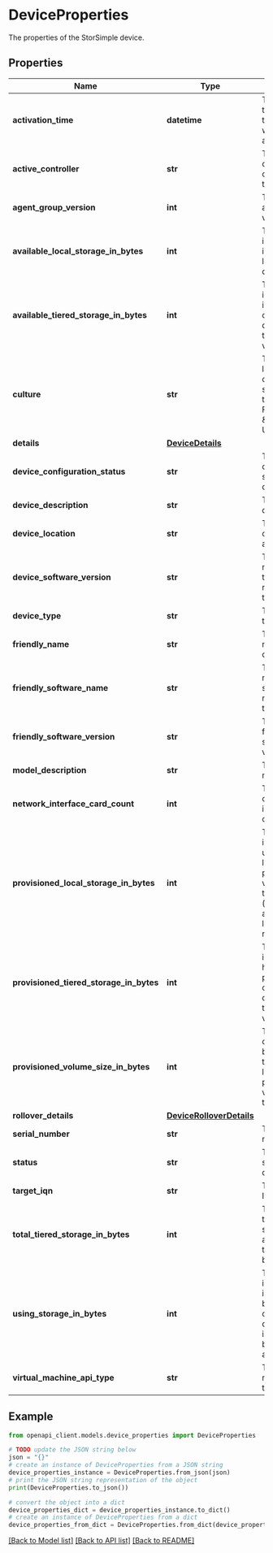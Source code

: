 # DeviceProperties

The properties of the StorSimple device.

## Properties

Name | Type | Description | Notes
------------ | ------------- | ------------- | -------------
**activation_time** | **datetime** | The UTC time at which the device was activated | 
**active_controller** | **str** | The identifier of the active controller of the device. | 
**agent_group_version** | **int** | The device agent group version. | [optional] 
**available_local_storage_in_bytes** | **int** | The storage in bytes that is available locally on the device. | [optional] 
**available_tiered_storage_in_bytes** | **int** | The storage in bytes that is available on the device for tiered volumes. | [optional] 
**culture** | **str** | The language culture setting on the device. For eg: \&quot;en-US\&quot; | 
**details** | [**DeviceDetails**](DeviceDetails.md) |  | [optional] 
**device_configuration_status** | **str** | The current configuration status of the device. | 
**device_description** | **str** | The device description. | 
**device_location** | **str** | The location of the virtual appliance. | [optional] 
**device_software_version** | **str** | The version number of the software running on the device. | 
**device_type** | **str** | The type of the device. | 
**friendly_name** | **str** | The friendly name of the device. | 
**friendly_software_name** | **str** | The friendly name of the software running on the device. | [optional] 
**friendly_software_version** | **str** | The device friendly software version. | 
**model_description** | **str** | The device model. | 
**network_interface_card_count** | **int** | The number of network interface cards | [optional] 
**provisioned_local_storage_in_bytes** | **int** | The storage in bytes used for locally pinned volumes on the device (including additional local reservation). | [optional] 
**provisioned_tiered_storage_in_bytes** | **int** | The storage in bytes that has been provisioned on the device for tiered volumes. | [optional] 
**provisioned_volume_size_in_bytes** | **int** | Total capacity in bytes of tiered and locally pinned volumes on the device | [optional] 
**rollover_details** | [**DeviceRolloverDetails**](DeviceRolloverDetails.md) |  | [optional] 
**serial_number** | **str** | The serial number. | 
**status** | **str** | The current status of the device. | 
**target_iqn** | **str** | The target IQN. | 
**total_tiered_storage_in_bytes** | **int** | The total tiered storage available on the device in bytes. | [optional] 
**using_storage_in_bytes** | **int** | The storage in bytes that is currently being used on the device, including both local and cloud. | [optional] 
**virtual_machine_api_type** | **str** | The virtual machine API type. | [optional] [readonly] 

## Example

```python
from openapi_client.models.device_properties import DeviceProperties

# TODO update the JSON string below
json = "{}"
# create an instance of DeviceProperties from a JSON string
device_properties_instance = DeviceProperties.from_json(json)
# print the JSON string representation of the object
print(DeviceProperties.to_json())

# convert the object into a dict
device_properties_dict = device_properties_instance.to_dict()
# create an instance of DeviceProperties from a dict
device_properties_from_dict = DeviceProperties.from_dict(device_properties_dict)
```
[[Back to Model list]](../README.md#documentation-for-models) [[Back to API list]](../README.md#documentation-for-api-endpoints) [[Back to README]](../README.md)


